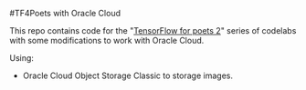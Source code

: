 #TF4Poets with Oracle Cloud

This repo contains code for the "[TensorFlow for poets 2](https://github.com/googlecodelabs/tensorflow-for-poets-2)" series of codelabs with some modifications to work with Oracle Cloud.

Using:

- Oracle Cloud Object Storage Classic to storage images.
